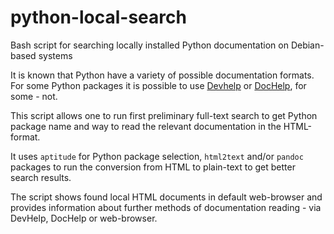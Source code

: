 # python-local-search
Bash script for searching locally installed Python documentation on Debian-based systems

It is known that Python have a variety of possible documentation formats. For some Python packages it is possible to use [Devhelp](https://packages.ubuntu.com/search?suite=all&exact=1&searchon=names&keywords=devhelp) or [DocHelp](https://packages.ubuntu.com/search?suite=all&section=all&arch=any&keywords=dochelp&searchon=names), for some - not.

This script allows one to run first preliminary full-text search to get Python package name and way to read the relevant documentation in the HTML-format.

It uses `aptitude` for Python package selection, `html2text` and/or `pandoc` packages to run the conversion from HTML to plain-text to get better search results.

The script shows found local HTML documents in default web-browser and provides information about further methods of documentation reading - via DevHelp, DocHelp or web-browser.
